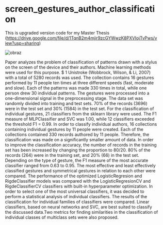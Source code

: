 # screen_gestures_author_classification
This is upgraded version code for my Master Thesis
(https://drive.google.com/file/d/1TqnB2m4mjir9zcGYWwzK8PXVIojTvPws/view?usp=sharing)


![obraz](https://user-images.githubusercontent.com/75049907/145417010-b7767d4c-e1d2-4c14-8b13-9e0cdff89e0b.png)


Paper analyzes the problem of classification of patterns drawn with a stylus on the screen of the device and their authors. Machine learning methods were used for this purpose. $ 1 Unistroke (Wobbrock, Wilson, & Li, 2007) with a total of 5280 records was used. The collection contains 16 gestures performed by 11 people ten times at three different speeds (fast, moderate and slow). Each of the patterns was made 330 times in total, while one person drew 30 individual patterns. The gestures were processed into a one-dimensional signal in the preprocessing stage. The data set was randomly divided into training and test sets. 70% of the records (3696) were in the test set and 30% (1584) in the test set. For the classification of individual gestures, 21 classifiers from the sklearn library were used. The F1 measure of MLPClassifier and SVC was 1.00, while 12 classifiers exceeded the threshold F1 = 0.99. In order to classify individual authors, 16 collections containing individual gestures by 11 people were created. Each of the collections contained 330 records authored by 11 people. Therefore, the classification was made on a significantly smaller amount of data. In order to improve the classification accuracy, the number of records in the training set has been increased by changing the proportion to 80/20. 80% of the records (264) were in the training set, and 20% (66) in the test set. Depending on the type of gesture, the F1 measure of the most accurate classifier ranged from 0.63 to 0.95. The most effective and least effectively classified gestures and symmetrical gestures in relation to each other were compared. The performance of the optimized LogisticRegresion and RigdeClassifier models was compared with the LogisticRegresionCV and RigdeClassifierCV classifiers with built-in hyperparameter optimization. In order to select one of the most universal classifiers, it was decided to perform a statistical analysis of individual classifiers. The results of the classification for individual families of classifiers were compared. Linear classifiers, based on neural networks and SVC, are best suited to classify the discussed data.Two metrics for finding similarities in the classification of individual classes of multiclass sets were also proposed.
